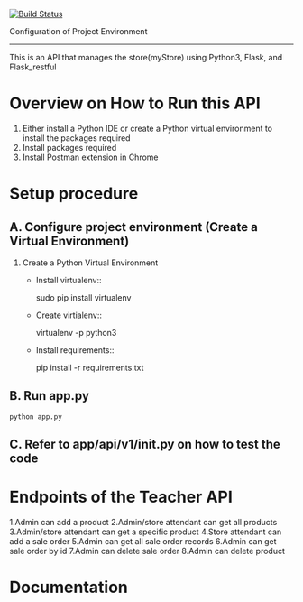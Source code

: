 [![Build Status](https://travis-ci.com/scott-kenya/Api-store-manager.svg?branch=develop)](https://travis-ci.com/scott-kenya/Api-store-manager)


Configuration of Project Environment
*************************************

This is an API that manages the store(myStore) using Python3, Flask, and Flask_restful

Overview on How to Run this API
================================
1. Either install a Python IDE or create a Python virtual environment to install the packages required
2. Install packages required
3. Install Postman extension in Chrome 

Setup procedure
================

A. Configure project environment (Create a Virtual Environment)
------------------------------------------------------------------------------------------------

1. Create a Python Virtual Environment
    - Install virtualenv::

        sudo pip install virtualenv

    - Create virtialenv::

        virtualenv -p python3 <name of virtualenv>

    - Install requirements::

        pip install -r requirements.txt


B. Run app.py
---------------

    python app.py

C. Refer to app/api/v1/__init__.py on how to test the code 
---------------------------------------------------------------------------

Endpoints of the Teacher API
============================
1.Admin can add a product
2.Admin/store attendant can get all products
3.Admin/store attendant can get a specific product
4.Store attendant can add a sale order
5.Admin can get all sale order records
6.Admin can get sale order by id
7.Admin can delete sale order
8.Admin can delete product


Documentation
============================
